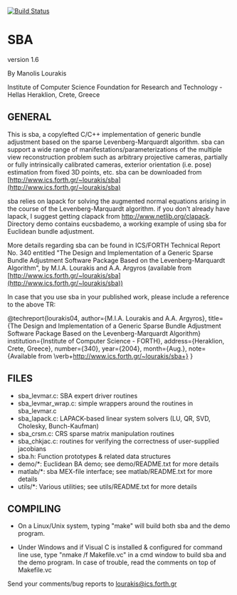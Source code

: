 [![Build Status](https://travis-ci.org/balintfodor/sba.svg?branch=master)](https://travis-ci.org/balintfodor/sba)

# SBA 

version 1.6
 
By Manolis Lourakis

Institute of Computer Science 
Foundation for Research and Technology - Hellas
Heraklion, Crete, Greece

## GENERAL

This is sba, a copylefted C/C++ implementation of generic bundle adjustment
based on the sparse Levenberg-Marquardt algorithm. sba can support a wide
range of manifestations/parameterizations of the multiple view reconstruction
problem such as arbitrary projective cameras, partially or fully intrinsically
calibrated cameras, exterior orientation (i.e. pose) estimation from fixed 3D
points, etc. sba can be downloaded from [http://www.ics.forth.gr/~lourakis/sba](http://www.ics.forth.gr/~lourakis/sba)

sba relies on lapack for solving the augmented normal equations arising in the
course of the Levenberg-Marquardt algorithm. if you don't already have lapack,
I suggest getting clapack from http://www.netlib.org/clapack.
Directory demo contains eucsbademo, a working example of using sba for Euclidean
bundle adjustment.

More details regarding sba can be found in ICS/FORTH Technical Report No. 340
entitled "The Design and Implementation of a Generic Sparse Bundle Adjustment
Software Package Based on the Levenberg-Marquardt Algorithm", by M.I.A. Lourakis
and A.A. Argyros (available from [http://www.ics.forth.gr/~lourakis/sba](http://www.ics.forth.gr/~lourakis/sba))

In case that you use sba in your published work, please include a reference to
the above TR:

@techreport{lourakis04,
    author={M.I.A. Lourakis and A.A. Argyros},
    title={The Design and Implementation of a Generic Sparse Bundle Adjustment Software Package
           Based on the Levenberg-Marquardt Algorithm}
    institution={Institute of Computer Science - FORTH},
    address={Heraklion, Crete, Greece},
    number={340},
    year={2004},
    month={Aug.},
    note={Available from \verb+http://www.ics.forth.gr/~lourakis/sba+}
}

## FILES

- sba_levmar.c: SBA expert driver routines
- sba_levmar_wrap.c: simple wrappers around the routines in sba_levmar.c
- sba_lapack.c: LAPACK-based linear system solvers (LU, QR, SVD, Cholesky, Bunch-Kaufman)
- sba_crsm.c: CRS sparse matrix manipulation routines
- sba_chkjac.c: routines for verifying the correctness of user-supplied jacobians
- sba.h: Function prototypes & related data structures
- demo/*: Euclidean BA demo; see demo/README.txt for more details
- matlab/*: sba MEX-file interface; see matlab/README.txt for more details
- utils/*: Various utilities; see utils/README.txt for more details

## COMPILING

 - On a Linux/Unix system, typing "make" will build both sba and the demo program.

 - Under Windows and if Visual C is installed & configured for command line use,
   type "nmake /f Makefile.vc" in a cmd window to build sba and the demo program.
   In case of trouble, read the comments on top of Makefile.vc

Send your comments/bug reports to lourakis@ics.forth.gr
